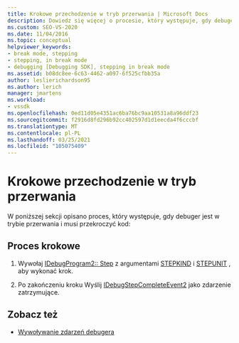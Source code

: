 ```yaml
---
title: Krokowe przechodzenie w tryb przerwania | Microsoft Docs
description: Dowiedz się więcej o procesie, który występuje, gdy debuger jest w trybie przerwania. Debuger musi następnie przejść przez kod.
ms.custom: SEO-VS-2020
ms.date: 11/04/2016
ms.topic: conceptual
helpviewer_keywords:
- break mode, stepping
- stepping, in break mode
- debugging [Debugging SDK], stepping in break mode
ms.assetid: b08dc8ee-6c63-4462-a097-6f525cfbb35a
author: leslierichardson95
ms.author: lerich
manager: jmartens
ms.workload:
- vssdk
ms.openlocfilehash: 0ed11d05e4351ac6ba76bc9aa10531a8a96ddf23
ms.sourcegitcommit: f2916d8fd296b92cc402597d1d1eecda4f6cccbf
ms.translationtype: MT
ms.contentlocale: pl-PL
ms.lasthandoff: 03/25/2021
ms.locfileid: "105075409"
---
```

# <a name="stepping-in-break-mode"></a>Krokowe przechodzenie w tryb przerwania
W poniższej sekcji opisano proces, który występuje, gdy debuger jest w trybie przerwania i musi przekroczyć kod:

## <a name="stepping-process"></a>Proces krokowe

1. Wywołaj [IDebugProgram2:: Step](../../extensibility/debugger/reference/idebugprogram2-step.md) z argumentami [STEPKIND](../../extensibility/debugger/reference/stepkind.md) i [STEPUNIT](../../extensibility/debugger/reference/stepunit.md) , aby wykonać krok.

2. Po zakończeniu kroku Wyślij [IDebugStepCompleteEvent2](../../extensibility/debugger/reference/idebugstepcompleteevent2.md) jako zdarzenie zatrzymujące.

## <a name="see-also"></a>Zobacz też
- [Wywoływanie zdarzeń debugera](../../extensibility/debugger/calling-debugger-events.md)
